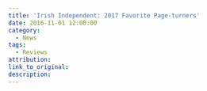```yaml
---
title: 'Irish Independent: 2017 Favorite Page-turners'
date: 2016-11-01 12:00:00
category:
  - News
tags:
  - Reviews
attribution:
link_to_original:
description:
---
```

